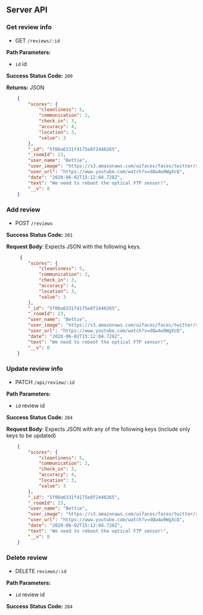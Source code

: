 ## Server API

### Get review info
  * GET `/reviews/:id`

**Path Parameters:**
  * `id`  id

**Success Status Code:** `200`

**Returns:** JSON

```json
    {
        "scores": {
            "cleanliness": 5,
            "communication": 2,
            "check_in": 3,
            "accuracy": 4,
            "location": 3,
            "value": 3
        },
        "_id": "5f08a6331f4175e8f2440265",
        "_roomId": 23,
        "user_name": "Bettie",
        "user_image": "https://s3.amazonaws.com/uifaces/faces/twitter/sreejithexp/128.jpg",
        "user_url": "https://www.youtube.com/watch?v=dQw4w9WgXcQ",
        "date": "2020-06-02T15:12:04.728Z",
        "text": "We need to reboot the optical FTP sensor!",
        "__v": 0
    }
```

### Add review
  * POST `/reviews`

**Success Status Code:** `201`

**Request Body**: Expects JSON with the following keys.

```json
     {
        "scores": {
            "cleanliness": 5,
            "communication": 2,
            "check_in": 3,
            "accuracy": 4,
            "location": 3,
            "value": 3
        },
        "_id": "5f08a6331f4175e8f2440265",
        "_roomId": 23,
        "user_name": "Bettie",
        "user_image": "https://s3.amazonaws.com/uifaces/faces/twitter/sreejithexp/128.jpg",
        "user_url": "https://www.youtube.com/watch?v=dQw4w9WgXcQ",
        "date": "2020-06-02T15:12:04.728Z",
        "text": "We need to reboot the optical FTP sensor!",
        "__v": 0
    }
```


### Update review info
  * PATCH `/api/review/:id`

**Path Parameters:**
  * `id` review id

**Success Status Code:** `204`

**Request Body**: Expects JSON with any of the following keys (include only keys to be updated)

```json
    {
        "scores": {
            "cleanliness": 5,
            "communication": 2,
            "check_in": 3,
            "accuracy": 4,
            "location": 3,
            "value": 3
        },
        "_id": "5f08a6331f4175e8f2440265",
        "_roomId": 23,
        "user_name": "Bettie",
        "user_image": "https://s3.amazonaws.com/uifaces/faces/twitter/sreejithexp/128.jpg",
        "user_url": "https://www.youtube.com/watch?v=dQw4w9WgXcQ",
        "date": "2020-06-02T15:12:04.728Z",
        "text": "We need to reboot the optical FTP sensor!",
        "__v": 0
    }
```

### Delete review
  * DELETE `reviews/:id`

**Path Parameters:**
  * `id` review id

**Success Status Code:** `204`

